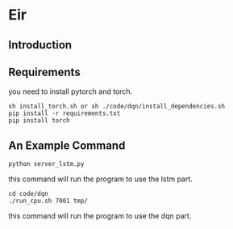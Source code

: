 # Eir

## Introduction
## Requirements
you need to install pytorch and torch.
```
sh install_torch.sh or sh ./code/dqn/install_dependencies.sh
pip install -r requirements.txt
pip install torch
```
## An Example Command
```
python server_lstm.py
```
this command will run the program to use the lstm part.
```
cd code/dqn
./run_cpu.sh 7001 tmp/
```
this command will run the program to use the dqn part.
